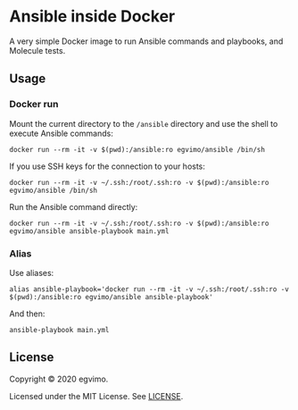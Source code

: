 # Ansible inside Docker

A very simple Docker image to run Ansible commands and playbooks, and Molecule tests.

## Usage

### Docker run

Mount the current directory to the `/ansible` directory and use the shell to execute Ansible commands:

```shell
docker run --rm -it -v $(pwd):/ansible:ro egvimo/ansible /bin/sh
```

If you use SSH keys for the connection to your hosts:

```shell
docker run --rm -it -v ~/.ssh:/root/.ssh:ro -v $(pwd):/ansible:ro egvimo/ansible /bin/sh
```

Run the Ansible command directly:

```shell
docker run --rm -it -v ~/.ssh:/root/.ssh:ro -v $(pwd):/ansible:ro egvimo/ansible ansible-playbook main.yml
```

### Alias

Use aliases:

```shell
alias ansible-playbook='docker run --rm -it -v ~/.ssh:/root/.ssh:ro -v $(pwd):/ansible:ro egvimo/ansible ansible-playbook'
```

And then:

```shell
ansible-playbook main.yml
```

## License

Copyright © 2020 egvimo.

Licensed under the MIT License. See [LICENSE](LICENSE).
